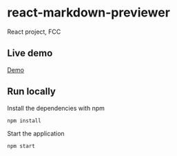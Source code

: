 # react-markdown-previewer

React project, FCC

## Live demo

[Demo](https://codesandbox.io/s/github/Reittu/react-markdown-previewer/tree/master/?fontsize=14&hidenavigation=1&theme=dark)

## Run locally

Install the dependencies with npm

```
npm install
```

Start the application

```
npm start
```
